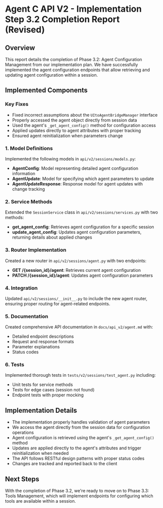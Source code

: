 # Agent C API V2 - Implementation Step 3.2 Completion Report (Revised)

## Overview

This report details the completion of Phase 3.2: Agent Configuration Management from our implementation plan. We have successfully implemented the agent configuration endpoints that allow retrieving and updating agent configuration within a session.

## Implemented Components

### Key Fixes

- Fixed incorrect assumptions about the `UItoAgentBridgeManager` interface
- Properly accessed the agent object directly from session data
- Used the agent's `_get_agent_config()` method for configuration access
- Applied updates directly to agent attributes with proper tracking
- Ensured agent reinitialization when parameters change

### 1. Model Definitions

Implemented the following models in `api/v2/sessions/models.py`:

- **AgentConfig**: Model representing detailed agent configuration information
- **AgentUpdate**: Model for specifying which agent parameters to update
- **AgentUpdateResponse**: Response model for agent updates with change tracking

### 2. Service Methods

Extended the `SessionService` class in `api/v2/sessions/services.py` with two methods:

- **get_agent_config**: Retrieves agent configuration for a specific session
- **update_agent_config**: Updates agent configuration parameters, returning details about applied changes

### 3. Router Implementation

Created a new router in `api/v2/sessions/agent.py` with two endpoints:

- **GET /{session_id}/agent**: Retrieves current agent configuration
- **PATCH /{session_id}/agent**: Updates agent configuration parameters

### 4. Integration

Updated `api/v2/sessions/__init__.py` to include the new agent router, ensuring proper routing for agent-related endpoints.

### 5. Documentation

Created comprehensive API documentation in `docs/api_v2/agent.md` with:

- Detailed endpoint descriptions
- Request and response formats
- Parameter explanations
- Status codes

### 6. Tests

Implemented thorough tests in `tests/v2/sessions/test_agent.py` including:

- Unit tests for service methods
- Tests for edge cases (session not found)
- Endpoint tests with proper mocking

## Implementation Details

- The implementation properly handles validation of agent parameters
- We access the agent directly from the session data for configuration operations
- Agent configuration is retrieved using the agent's `_get_agent_config()` method
- Updates are applied directly to the agent's attributes and trigger reinitialization when needed
- The API follows RESTful design patterns with proper status codes
- Changes are tracked and reported back to the client

## Next Steps

With the completion of Phase 3.2, we're ready to move on to Phase 3.3: Tools Management, which will implement endpoints for configuring which tools are available within a session.